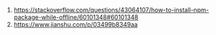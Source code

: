 1. https://stackoverflow.com/questions/43064107/how-to-install-npm-package-while-offline/60101348#60101348
2. https://www.jianshu.com/p/03499b8349aa